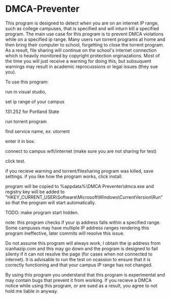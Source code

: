 DMCA-Preventer
==============

This program is designed to detect when you are on an internet IP range, such as college campuses,
that is specified and will inturn kill a specified program. The main use case for this program is to
prevent DMCA violations while on a specified ip range. Many users run torrent programs at home
and then bring their computer to school, forgetting to close the torrent program. As a result, file
sharing will continue on the school's internet connection which is heavily monitored by copyright 
protection orginazations. Most of the time you will just receive a warning for doing this, but 
subsuquent warnings may result in academic reprocussions or legal issues (they sue you).

To use this program:

run in visual studio, 

set ip range of your campus

131.252 for Portland State

run torrent program

find service name, ex: utorrent

enter it in box.

connect to campus wifi/internet (make sure you are not sharing for test)

click test.

if you recieve warning and torrent/filesharing program was killed, save settings.
if you like how the program works, click install.

program will be copied to %appdata%\DMCA Preventer\dmca.exe and
registry key will be added to "HKEY_CURRENT_USER\Software\Microsoft\Windows\CurrentVersion\Run"
so that the program will start automatically. 

TODO: make program start hidden.

note: this program checks if your ip address falls within a specified range. Some campuses may have 
multiple IP address ranges rendering this program ineffective, later commits will resolve this issue.

Do not assume this program will always work, I obtain the ip address from icanhazip.com and this may go
down and the program is designed to fail silenty if it can not resolve the page (for cases when not connected to internet).
It is advisable to run the test on ocassion to ensure that it is correctly functioning and that your campus IP range has
not changed.

By using this program you understand that this program is experimental and may contain bugs that prevent it from working.
If you recieve a DMCA notice while using this program, or are sued as a result, you agree to not hold me liable in anyway.


